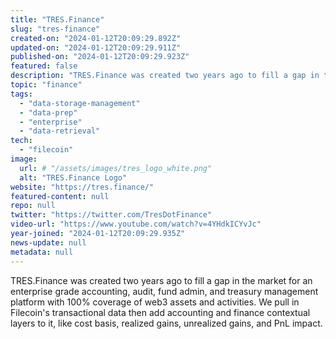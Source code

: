 ```yaml
---
title: "TRES.Finance"
slug: "tres-finance"
created-on: "2024-01-12T20:09:29.892Z"
updated-on: "2024-01-12T20:09:29.911Z"
published-on: "2024-01-12T20:09:29.923Z"
featured: false
description: "TRES.Finance was created two years ago to fill a gap in the market for an enterprise-grade accounting, audit, fund admin, and treasury management platform with 100% coverage of web3 assets and activities."
topic: "finance"
tags:
  - "data-storage-management"
  - "data-prep"
  - "enterprise"
  - "data-retrieval"
tech:
  - "filecoin"
image:
  url: # "/assets/images/tres_logo_white.png"
  alt: "TRES.Finance Logo"
website: "https://tres.finance/"
featured-content: null
repo: null
twitter: "https://twitter.com/TresDotFinance"
video-url: "https://www.youtube.com/watch?v=4YHdkICYvJc"
year-joined: "2024-01-12T20:09:29.935Z"
news-update: null
metadata: null
---
```


TRES.Finance was created two years ago to fill a gap in the market for an enterprise grade accounting, audit, fund admin, and treasury management platform with 100% coverage of web3 assets and activities. We pull in Filecoin's transactional data then add accounting and finance contextual layers to it, like cost basis, realized gains, unrealized gains, and PnL impact.
